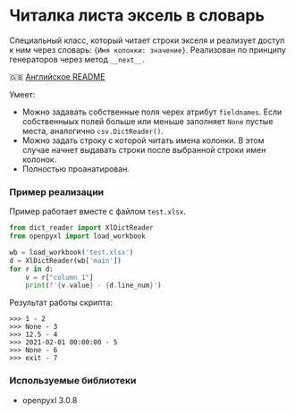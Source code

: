 # Читалка листа эксель в словарь
Специальный класс, который читает строки экселя и реализует доступ к ним через словарь: `{Имя колонки: значение}`. Реализован по принципу генераторов через метод `__next__`.

🇬🇧 [Английское README](README.md)

Умеет:
* Можно задавать собственные поля черех атрибут `fieldnames`. Если собственныых полей больше или меньше заполняет `None` пустые места, аналогично `csv.DictReader()`.
* Можно задать строку с которой читать имена колонки. В этом случае начнет выдавать строки после выбранной строки имен колонок.
* Полностью проанатирован.

### Пример реализации
Пример работает вместе с файлом `test.xlsx`.
```python
from dict_reader import XlDictReader
from openpyxl import load_workbook

wb = load_workbook('test.xlsx')
d = XlDictReader(wb['main'])
for r in d:
    v = r["column 1"]
    print(f'{v.value} - {d.line_num}')
```
Результат работы скрипта:
```
>>> 1 - 2
>>> None - 3
>>> 12.5 - 4
>>> 2021-02-01 00:00:00 - 5
>>> None - 6
>>> exit - 7
```

### Используемые библиотеки
* openpyxl 3.0.8